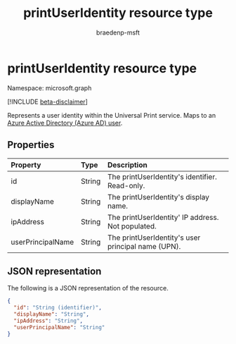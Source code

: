 ﻿---
title: printUserIdentity resource type
description: Represents a user identity within the Universal Print service. Maps to an Azure AD user.
author: braedenp-msft
localization_priority: Normal
ms.prod: universal-print
doc_type: resourcePageType
---

# printUserIdentity resource type

Namespace: microsoft.graph

[!INCLUDE [beta-disclaimer](../../includes/beta-disclaimer.md)]

Represents a user identity within the Universal Print service. Maps to an [Azure Active Directory (Azure AD) user](user.md).

## Properties

| Property          | Type   | Description                                        |
| :---------------- | :----- | :------------------------------------------------- |
| id                | String | The printUserIdentity's identifier. Read-only.     |
| displayName       | String | The printUserIdentity's display name.              |
| ipAddress         | String | The printUserIdentity' IP address. Not populated.  |
| userPrincipalName | String | The printUserIdentity's user principal name (UPN). |

## JSON representation

The following is a JSON representation of the resource.

<!-- {
  "blockType": "resource",
  "optionalProperties": [

  ],
  "@odata.type": "microsoft.graph.printUserIdentity",
  "keyProperty": "id",
  "baseType":"microsoft.graph.entity"
}-->

```json
{
  "id": "String (identifier)",
  "displayName": "String",
  "ipAddress": "String",
  "userPrincipalName": "String"
}

```

<!-- uuid: 8fcb5dbc-d5aa-4681-8e31-b001d5168d79
2015-10-25 14:57:30 UTC -->

<!-- {
  "type": "#page.annotation",
  "description": "printUserIdentity resource",
  "keywords": "",
  "section": "documentation",
  "tocPath": ""
}-->
